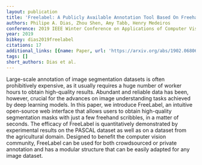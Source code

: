 ```yaml
---
layout: publication
title: 'Freelabel: A Publicly Available Annotation Tool Based On Freehand Traces'
authors: Philipe A. Dias, Zhou Shen, Amy Tabb, Henry Medeiros
conference: 2019 IEEE Winter Conference on Applications of Computer Vision (WACV)
year: 2019
bibkey: dias2019freelabel
citations: 17
additional_links: [{name: Paper, url: 'https://arxiv.org/abs/1902.06806'}]
tags: []
short_authors: Dias et al.
---
```

Large-scale annotation of image segmentation datasets is often prohibitively
expensive, as it usually requires a huge number of worker hours to obtain
high-quality results. Abundant and reliable data has been, however, crucial for
the advances on image understanding tasks achieved by deep learning models. In
this paper, we introduce FreeLabel, an intuitive open-source web interface that
allows users to obtain high-quality segmentation masks with just a few freehand
scribbles, in a matter of seconds. The efficacy of FreeLabel is quantitatively
demonstrated by experimental results on the PASCAL dataset as well as on a
dataset from the agricultural domain. Designed to benefit the computer vision
community, FreeLabel can be used for both crowdsourced or private annotation
and has a modular structure that can be easily adapted for any image dataset.